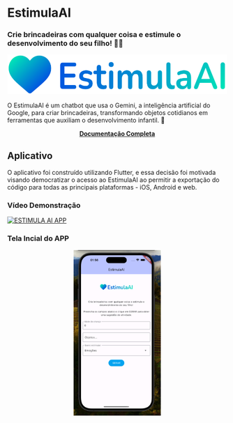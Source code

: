 # EstimulaAI

### Crie brincadeiras com qualquer coisa e estimule o desenvolvimento do seu filho! 🌈💙

<img src="assets/images/image.png"><figcaption></figcaption>

O EstimulaAI é um chatbot que usa o Gemini, a inteligência artificial do Google, para criar brincadeiras, transformando objetos cotidianos em ferramentas que auxiliam o desenvolvimento infantil. 🧠

<p align="center">
  <b>
    <a href="https://adspacheco.gitbook.io/estimulaai/">Documentação Completa</a>
  </b>
</p>

## Aplicativo

O aplicativo foi construído utilizando Flutter, e essa decisão foi motivada visando democratizar o acesso ao EstimulaAI ao permitir a exportação do código para todas as principais plataformas - iOS, Android e web. 

### Vídeo Demonstração
[![ESTIMULA AI APP](https://img.youtube.com/vi/R_boKu4PiwY/0.jpg)](https://www.youtube.com/watch?v=R_boKu4PiwY)

### Tela Incial do APP
<p align="center">
<img src="assets/images/screen.png" width="200"><figcaption></figcaption>
</p>